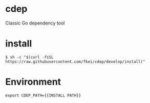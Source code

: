 # cdep
Classic Go dependency tool

# install

```
$ sh -c "$(curl -fsSL https://raw.githubusercontent.com/fkei/cdep/develop/install)"
```

# Environment

`export CDEP_PATH={{INSTALL PATH}}`